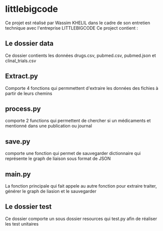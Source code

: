 # littlebigcode
Ce projet est réalisé par Wassim KHELIL dans le cadre de son entretien technique avec l'entreprise LITTLEBIGCODE
Ce project contient :
## Le dossier data 
Ce dossier contients les données drugs.csv, pubmed.csv, pubmed.json et clinal_trials.csv
## Extract.py
Comporte 4 fonctions qui permmettent d'extraire les données des fichies à partir de leurs chemins
## process.py
comporte 2 functions qui permettent de chercher si un médicaments et mentionné dans une publication ou journal 
## save.py
comporte une fonction qui permet de sauvegarder dictionnaire qui représente le graph de liaison sous format de JSON
## main.py
La fonction principale qui fait appele au autre fonction pour extraire traiter, générer le graph de liasion et le sauvegarder 
## Le dossier test
Ce dossier comporte un sous dossier resources qui test.py afin de réaliser les test unitaires
